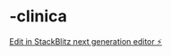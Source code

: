 # -clinica

[Edit in StackBlitz next generation editor ⚡️](https://stackblitz.com/~/github.com/STweeKK1NG/-clinica)